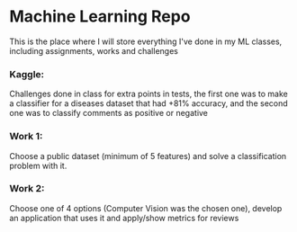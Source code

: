 # Machine Learning Repo

This is the place where I will store everything I've done in my ML classes, including assignments, works and challenges

### Kaggle:
Challenges done in class for extra points in tests, the first one was to make a classifier for a diseases dataset that had +81% accuracy, and the second one was to classify comments as positive or negative

### Work 1: 
Choose a public dataset (minimum of 5 features) and solve a classification problem with it.

### Work 2:
Choose one of 4 options (Computer Vision was the chosen one), develop an application that uses it and apply/show metrics for reviews
